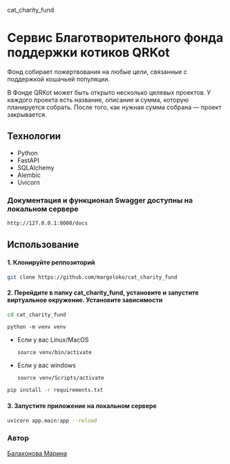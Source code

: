 cat_charity_fund

# Сервис Благотворительного фонда поддержки котиков QRKot

Фонд собирает пожертвования на любые цели, связанные с поддержкой кошачьей популяции.

В Фонде QRKot может быть открыто несколько целевых проектов. У каждого проекта есть название, описание и сумма, которую планируется собрать. После того, как нужная сумма собрана — проект закрывается.

## Технологии
- Python
- FastAPI
- SQLAlchemy
- Alembic
- Uvicorn

### Документация и функционал Swagger доступны на локальном сервере

```sh
http://127.0.0.1:8000/docs
```

## Использование

#### 1. Клонируйте реппозиторий

```sh
git clone https://github.com/margoloko/cat_charity_fund
```

#### 2. Перейдите в папку cat_charity_fund, установите и запустите виртуальное окружение. Установите зависимости

```sh
cd cat_charity_fund
```

```
python -m venv venv
```

* Если у вас Linux/MacOS

    ```
    source venv/bin/activate
    ```

* Если у вас windows

    ```
    source venv/Scripts/activate
    ```

```sh
pip install -r requirements.txt
```

#### 3. Запустите приложение на локальном сервере

```sh
uvicorn app.main:app --reload
```

### Автор
[Балахонова Марина](https://github.com/margoloko)
